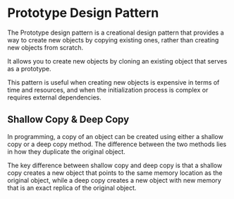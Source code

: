 # Prototype Design Pattern

The Prototype design pattern is a creational design pattern that provides a 
way to create new objects by copying existing ones, rather than creating new 
objects from scratch.

 It allows you to create new objects by cloning an existing object that serves 
 as a prototype.

 This pattern is useful when creating new objects is expensive in terms of 
 time and resources, and when the initialization process is complex or requires 
 external dependencies.

## Shallow Copy & Deep Copy

In programming, a copy of an object can be created using either a shallow copy 
or a deep copy method. The difference between the two methods lies in how they 
duplicate the original object.

The key difference between shallow copy and deep copy is that a shallow copy 
creates a new object that points to the same memory location as the original 
object, while a deep copy creates a new object with new memory that is an exact 
replica of the original object.

